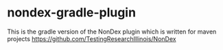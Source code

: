 # nondex-gradle-plugin

This is the gradle version of the NonDex plugin which is written for maven projects
https://github.com/TestingResearchIllinois/NonDex
